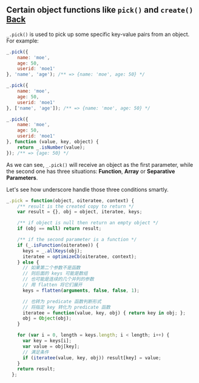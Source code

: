 ## Certain object functions like `pick()` and `create()` [Back](./../underscore.md)

`_.pick()` is used to pick up some specific key-value pairs from an object. For example:

```js
_.pick({
    name: 'moe',
    age: 50,
    userid: 'moe1'
}, 'name', 'age'); /** => {name: 'moe', age: 50} */

_.pick({
    name: 'moe',
    age: 50,
    userid: 'moe1'
}, ['name', 'age']); /** => {name: 'moe', age: 50} */

_.pick({
    name: 'moe',
    age: 50,
    userid: 'moe1'
}, function (value, key, object) {
    return _.isNumber(value);
}); /** => {age: 50} */
```

As we can see, `_.pick()` will receive an object as the first parameter, while the second one has three situations: **Function**, **Array** or **Separative Parameters**.

Let's see how underscore handle those three conditions smartly.

```js
_.pick = function(object, oiteratee, context) {
    /** result is the created copy to return */
    var result = {}, obj = object, iteratee, keys;

    /** if object is null then return an empty object */
    if (obj == null) return result;

    /** if the second parameter is a function */
    if (_.isFunction(oiteratee)) {
      keys = _.allKeys(obj);
      iteratee = optimizeCb(oiteratee, context);
    } else {
      // 如果第二个参数不是函数
      // 则后面的 keys 可能是数组
      // 也可能是连续的几个并列的参数
      // 用 flatten 将它们展开
      keys = flatten(arguments, false, false, 1);

      // 也转为 predicate 函数判断形式
      // 将指定 key 转化为 predicate 函数
      iteratee = function(value, key, obj) { return key in obj; };
      obj = Object(obj);
    }

    for (var i = 0, length = keys.length; i < length; i++) {
      var key = keys[i];
      var value = obj[key];
      // 满足条件
      if (iteratee(value, key, obj)) result[key] = value;
    }
    return result;
  };
```